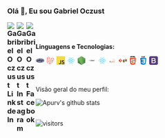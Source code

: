 ### <p>Olá 👋, Eu sou Gabriel Oczust</p> <a href="https://www.linkedin.com/in/gabrieloczust/"><img align="left" alt="Gabriel Oczust LinkdeIn" width="22px" src="https://cdn.jsdelivr.net/npm/simple-icons@v3/icons/linkedin.svg" /></a><a href="https://www.instagram.com/gabrieloczust/"><img align="left" alt="Gabriel Oczust Instagram" width="22px" src="https://cdn.jsdelivr.net/npm/simple-icons@v3/icons/instagram.svg" /></a><a href="https://www.facebook.com/gaboczust"><img align="left" alt="Gabriel Oczust Facebook" width="22px" src="https://cdn.jsdelivr.net/npm/simple-icons@v3/icons/facebook.svg" /></a>

<br />
<br />

**Linguagens e Tecnologias:**  

<code><img height="20" src="https://raw.githubusercontent.com/github/explore/80688e429a7d4ef2fca1e82350fe8e3517d3494d/topics/php/php.png"></code>
<code><img height="20" src="https://raw.githubusercontent.com/github/explore/80688e429a7d4ef2fca1e82350fe8e3517d3494d/topics/laravel/laravel.png"></code>
<code><img height="20" src="https://raw.githubusercontent.com/github/explore/80688e429a7d4ef2fca1e82350fe8e3517d3494d/topics/javascript/javascript.png"></code>
<code><img height="20" src="https://raw.githubusercontent.com/github/explore/80688e429a7d4ef2fca1e82350fe8e3517d3494d/topics/react/react.png"></code>
<code><img height="20" src="https://raw.githubusercontent.com/github/explore/80688e429a7d4ef2fca1e82350fe8e3517d3494d/topics/nodejs/nodejs.png"></code>
<code><img height="20" src="https://raw.githubusercontent.com/github/explore/80688e429a7d4ef2fca1e82350fe8e3517d3494d/topics/jquery/jquery.png"></code>
<code><img height="20" src="https://raw.githubusercontent.com/github/explore/80688e429a7d4ef2fca1e82350fe8e3517d3494d/topics/react-native/react-native.png"></code>
<code><img height="20" src="https://raw.githubusercontent.com/github/explore/80688e429a7d4ef2fca1e82350fe8e3517d3494d/topics/mysql/mysql.png"></code>
<code><img height="20" src="https://raw.githubusercontent.com/github/explore/80688e429a7d4ef2fca1e82350fe8e3517d3494d/topics/git/git.png"></code>
<code><img height="20" src="https://raw.githubusercontent.com/github/explore/80688e429a7d4ef2fca1e82350fe8e3517d3494d/topics/html/html.png"></code>
<code><img height="20" src="https://raw.githubusercontent.com/github/explore/80688e429a7d4ef2fca1e82350fe8e3517d3494d/topics/css/css.png"></code>
<code><img height="20" src="https://raw.githubusercontent.com/github/explore/80688e429a7d4ef2fca1e82350fe8e3517d3494d/topics/bootstrap/bootstrap.png"></code>

<br />

<div><p>Visão geral do meu perfil: </p></div>

![Apurv's github stats](https://github-readme-stats.vercel.app/api?username=Gabrieloczust&show_icons=true)
<br />
<br />

 ![visitors](https://visitor-badge.laobi.icu/badge?page_id=Gabrieloczust)
